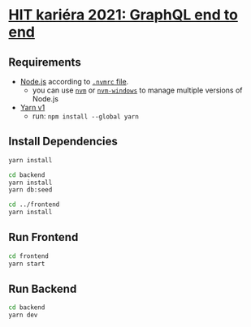 # [HIT kariéra 2021: GraphQL end to end](https://github.com/cngroupdk/HIT-kariera-GraphQL/)

## Requirements

- [Node.js](https://nodejs.org/) according to [`.nvmrc` file](./.nvmrc).
  - you can use [`nvm`](https://github.com/nvm-sh/nvm) or [`nvm-windows`](https://github.com/coreybutler/nvm-windows) to manage multiple versions of Node.js
- [Yarn v1](https://classic.yarnpkg.com/)
  - run: `npm install --global yarn`

## Install Dependencies

```bash
yarn install

cd backend
yarn install
yarn db:seed

cd ../frontend
yarn install
```

## Run Frontend

```bash
cd frontend
yarn start
```

## Run Backend

```bash
cd backend
yarn dev
```
